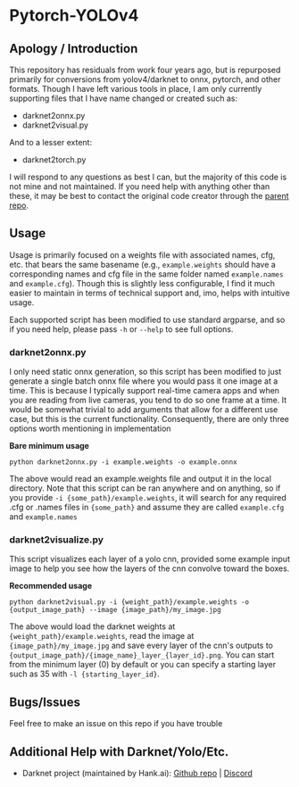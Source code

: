 # Pytorch-YOLOv4

## Apology / Introduction

This repository has residuals from work four years ago, but is repurposed
primarily for conversions from yolov4/darknet to onnx, pytorch, and other
formats. Though I have left various tools in place, I am only currently
supporting files that I have name changed or created such as:

* darknet2onnx.py
* darknet2visual.py

And to a lesser extent:

* darknet2torch.py

I will respond to any questions as best I can, but the majority of this
code is not mine and not maintained. If you need help with anything other
than these, it may be best to contact the original code creator through
the [parent repo](https://github.com/Tianxiaomo/pytorch-YOLOv4).

## Usage

Usage is primarily focused on a weights file with associated names, cfg,
etc. that bears the same basename (e.g., `example.weights` should have
a corresponding names and cfg file in the same folder named `example.names`
and `example.cfg`). Though this is slightly less configurable, I find it
much easier to maintain in terms of technical support and, imo, helps with
intuitive usage.

Each supported script has been modified to use standard argparse, and so if
you need help, please pass `-h` or `--help` to see full options.

### darknet2onnx.py

I only need static onnx generation, so this script has been modified to just
generate a single batch onnx file where you would pass it one image at a time.
This is because I typically support real-time camera apps and when you are
reading from live cameras, you tend to do so one frame at a time. It would be
somewhat trivial to add arguments that allow for a different use case, but this
is the current functionality. Consequently, there are only three options worth
mentioning in implementation

**Bare minimum usage**

```
python darknet2onnx.py -i example.weights -o example.onnx
```

The above would read an example.weights file and output it in the local
directory. Note that this script can be ran anywhere and on anything, so
if you provide `-i {some_path}/example.weights`, it will search for any
required .cfg or .names files in `{some_path}` and assume they are called
`example.cfg` and `example.names`

### darknet2visualize.py

This script visualizes each layer of a yolo cnn, provided some example input
image to help you see how the layers of the cnn convolve toward the boxes.

**Recommended usage**
```
python darknet2visual.py -i {weight_path}/example.weights -o {output_image_path} --image {image_path}/my_image.jpg
```

The above would load the darknet weights at `{weight_path}/example.weights`, read the image at `{image_path}/my_image.jpg`
and save every layer of the cnn's outputs to `{output_image_path}/{image_name}_layer_{layer_id}.png`. You can start from
the minimum layer (0) by default or you can specify a starting layer such as 35 with `-l {starting_layer_id}`.

## Bugs/Issues

Feel free to make an issue on this repo if you have trouble

## Additional Help with Darknet/Yolo/Etc.

* Darknet project (maintained by Hank.ai): [Github repo](https://github.com/hank-ai/darknet) | [Discord](https://discord.gg/zSq8rtW)


